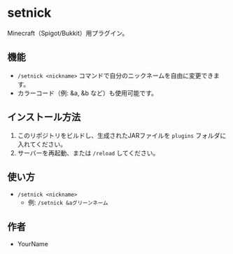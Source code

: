 # setnick

Minecraft（Spigot/Bukkit）用プラグイン。

## 機能
- `/setnick <nickname>` コマンドで自分のニックネームを自由に変更できます。
- カラーコード（例: &a, &b など）も使用可能です。

## インストール方法
1. このリポジトリをビルドし、生成されたJARファイルを `plugins` フォルダに入れてください。
2. サーバーを再起動、または `/reload` してください。

## 使い方
- `/setnick <nickname>`
  - 例: `/setnick &aグリーンネーム`

## 作者
- YourName
